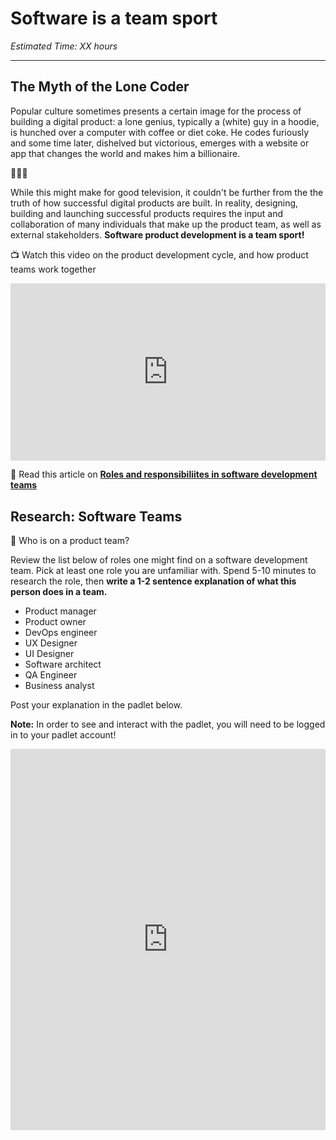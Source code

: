 # Software is a team sport

*Estimated Time: XX hours*

---

## The Myth of the Lone Coder

Popular culture sometimes presents a certain image for the process of building a digital product: a lone genius, typically a (white) guy in a hoodie, is hunched over a computer with coffee or diet coke. He codes furiously and some time later, dishelved but victorious, emerges with a website or app that changes the world and makes him a billionaire.

🚩🚩🚩

While this might make for good television, it couldn't be further from the the truth of how successful digital products are built. In reality, designing, building and launching successful products requires the input and collaboration of many individuals that make up the product team, as well as external stakeholders. **Software product development is a team sport!**

<aside>


📺 Watch this video on the product development cycle, and how product teams work together
</aside>

<div style="position: relative; padding-bottom: 56.25%; height: 0;"><iframe src="https://www.youtube.com/embed/hpn8MPHOpDo" title="YouTube video player" frameborder="0" allow="accelerometer; autoplay; clipboard-write; encrypted-media; gyroscope; picture-in-picture" allowfullscreen style="position: absolute; top: 0; left: 0; width: 100%; height: 100%;"></iframe></div>


<aside>
  
📖 Read this article on <a href="https://this.isfluent.com/blog/2018/roles-and-responsibilities-in-a-software-development-team" target="_blank">**Roles and responsibiliites in software development teams**</a>

</aside>


## Research: Software Teams 

<aside>
💬 Who is on a product team?
</aside>

Review the list below of roles one might find on a software development team. Pick at least one role you are unfamiliar with. Spend 5-10 minutes to research the role, then **write a 1-2 sentence explanation of what this person does in a team.**
  - Product manager 
  - Product owner
  - DevOps engineer
  - UX Designer
  - UI Designer
  - Software architect
  - QA Engineer
  - Business analyst 

Post your explanation in the padlet below.

**Note:** In order to see and interact with the padlet, you will need to be logged in to your padlet account!

<div style="border:1px solid rgba(0,0,0,0.1);border-radius:2px;box-sizing:border-box;overflow:hidden;position:relative;width:100%;background:#F4F4F4"><iframe src="https://padlet.com/embed/1a8wprarm320asai" frameborder="0" allow="camera;microphone;geolocation" style="width:100%;height:608px;display:block;padding:0;margin:0"></iframe></div>


